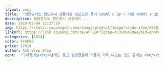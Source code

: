 ```yaml
---
layout: post 
title:  "생활공작소 핸드워시 선물세트 청포도향 용기 500ml x 2p + 리필 400ml x 2p, 1세트, 본품 500ml x 2p + 리필 400ml x 2p" 
description: 생활공작소 핸드워시 선물세트 ..
date: 2020-09-04 15:27:59 
img: https://static.coupangcdn.com/image/product/image/vendoritem/2019/09/02/5155961113/5472e45b-17ca-4a7b-b287-06902c0e0409.jpg 
linkUrl: https://link.coupang.com/re/AFFSDP?lptag=AF3600438&subid=ahnPublicAsk&pageKey=270045735&itemId=847960353&vendorItemId=5155961113&traceid=V0-113-30c816d4678ae9f6 
categories: [1014] 
color: FF6F00 
price: 17010 
author: Ask View Shop 
cont:  "구매했어요<br/>냄새도 좋고 펌핑했을때 거품이 가득 나오는 것도 좋아요.<br/><br/>받는분도 만족해하셔서 기쁩니다<br/>아이뭐시기 쓰다가 갈아탔습니다.<br/> 향도 제가 너무너무 좋아하는 청포도향 ㅠㅠ 손이 많이 건조한 편인데 손 씻고 나서 건조한 느낌은 없어서 좋아요! 거품이 많이 안 나긴 하지만 거품 많이 난다고 좋은 건 아닌 것 같더라구요 ㅋㅋㅋㅋ 향 지속력도 좋은 것 같습니다!<br/>이미 집에서 쓰고 있어서  별다른 고민없이<br/>좋았어요<br/>처음엔 진하게 향이 풍기다가 씻으면 은은해지는 기분좋은 향입니다<br/>청포도향 상큼해요!!<br/>추석선물로 준비했어요!!<br/>포장도 깔끔하고 부피도 많이 차지하지 않아서<br/>" 
---
```

